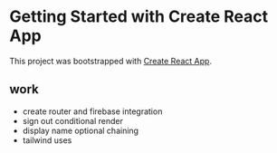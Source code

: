 # Getting Started with Create React App

This project was bootstrapped with [Create React App](https://github.com/facebook/create-react-app).

## work
* create router and firebase integration
* sign out conditional render
* display name optional chaining
* tailwind uses